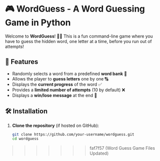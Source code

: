 # 🎮 WordGuess - A Word Guessing Game in Python

Welcome to **WordGuess**! 🕵️‍♂️ This is a fun command-line game where you have to guess the hidden word, one letter at a time, before you run out of attempts!

## 🚀 Features
- Randomly selects a word from a predefined **word bank** 📜
- Allows the player to **guess letters** one by one 🔠
- Displays the **current progress** of the word ✅
- Provides a **limited number of attempts** (10 by default) ❌
- Displays a **win/lose message** at the end 🎉

## 🛠️ Installation
1. **Clone the repository** (if hosted on GitHub):
   ```bash
   git clone https://github.com/your-username/wordguess.git
   cd wordguess
>>>>>>> faf7f57 (Word Guess Game Files Updated)
